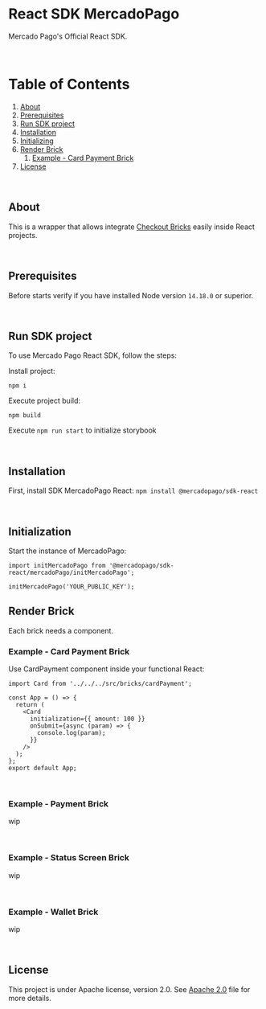 # React SDK MercadoPago
Mercado Pago's Official React SDK.

<br />

# Table of Contents
1. [About](#about)
2. [Prerequisites](#prerequisites)
3. [Run SDK project](#run-sdk-project)
4. [Installation](#installation)
5. [Initializing](#initializing)
6. [Render Brick](#render-brick)
    1. [Example - Card Payment Brick](#example-card-paymentbrick)
7. [License](#license)

<br />

## About
This is a wrapper that allows integrate [Checkout Bricks](https://www.mercadopago.com/developers/en/docs/checkout-bricks/landing) easily inside React projects. 

<br />

## Prerequisites
Before starts verify if you have installed Node version `14.18.0` or superior.

<br/>

## Run SDK project
To use Mercado Pago React SDK, follow the steps:

Install project:

```
npm i
```

Execute project build:

```
npm build
```

Execute `npm run start` to initialize storybook

<br/>

## Installation
First, install SDK MercadoPago React:
`npm install @mercadopago/sdk-react`

<br/>

## Initialization
Start the instance of MercadoPago:
```
import initMercadoPago from '@mercadopago/sdk-react/mercadoPago/initMercadoPago';

initMercadoPago('YOUR_PUBLIC_KEY');
```

## Render Brick
Each brick needs a component.

### Example - Card Payment Brick
Use CardPayment component inside your functional React:
```
import Card from '../../../src/bricks/cardPayment';

const App = () => {
  return (
    <Card
      initialization={{ amount: 100 }}
      onSubmit={async (param) => {
        console.log(param);
      }}
    />
  );
};
export default App;
```
<br/>

### Example - Payment Brick
wip

<br/>

### Example - Status Screen Brick
wip

<br/>

### Example - Wallet Brick
wip

<br/>

## License
This project is under Apache license, version 2.0. See [Apache 2.0](LICENSE) file for more details.

